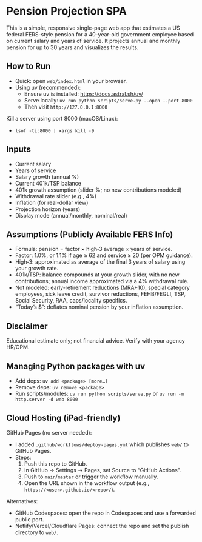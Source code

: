 Pension Projection SPA
======================

This is a simple, responsive single-page web app that estimates a US federal FERS-style pension for a 40-year-old government employee based on current salary and years of service. It projects annual and monthly pension for up to 30 years and visualizes the results.

How to Run
----------
- Quick: open `web/index.html` in your browser.
- Using uv (recommended):
  - Ensure uv is installed: https://docs.astral.sh/uv/
  - Serve locally: `uv run python scripts/serve.py --open --port 8000`
  - Then visit `http://127.0.0.1:8000`

Kill a server using port 8000 (macOS/Linux):
- `lsof -ti:8000 | xargs kill -9`

Inputs
------
- Current salary
- Years of service
- Salary growth (annual %)
- Current 401k/TSP balance
- 401k growth assumption (slider %; no new contributions modeled)
- Withdrawal rate slider (e.g., 4%)
- Inflation (for real-dollar view)
- Projection horizon (years)
- Display mode (annual/monthly, nominal/real)

Assumptions (Publicly Available FERS Info)
-----------------------------------------
- Formula: pension = factor × high‑3 average × years of service.
- Factor: 1.0%, or 1.1% if age ≥ 62 and service ≥ 20 (per OPM guidance).
- High‑3: approximated as average of the final 3 years of salary using your growth rate.
- 401k/TSP: balance compounds at your growth slider, with no new contributions; annual income approximated via a 4% withdrawal rule.
- Not modeled: early-retirement reductions (MRA+10), special category employees, sick leave credit, survivor reductions, FEHB/FEGLI, TSP, Social Security, RAA, caps/locality specifics.
- “Today’s $”: deflates nominal pension by your inflation assumption.

Disclaimer
---------
Educational estimate only; not financial advice. Verify with your agency HR/OPM.

Managing Python packages with uv
--------------------------------
- Add deps: `uv add <package> [more…]`
- Remove deps: `uv remove <package>`
- Run scripts/modules: `uv run python scripts/serve.py` or `uv run -m http.server -d web 8000`

Cloud Hosting (iPad-friendly)
-----------------------------
GitHub Pages (no server needed):
- I added `.github/workflows/deploy-pages.yml` which publishes `web/` to GitHub Pages.
- Steps:
  1) Push this repo to GitHub.
  2) In GitHub → Settings → Pages, set Source to “GitHub Actions”.
  3) Push to `main`/`master` or trigger the workflow manually.
  4) Open the URL shown in the workflow output (e.g., `https://<user>.github.io/<repo>/`).

Alternatives:
- GitHub Codespaces: open the repo in Codespaces and use a forwarded public port.
- Netlify/Vercel/Cloudflare Pages: connect the repo and set the publish directory to `web/`.
